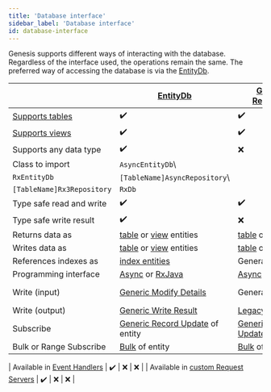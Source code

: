 ```yaml
---
title: 'Database interface'
sidebar_label: 'Database interface'
id: database-interface
---
```


Genesis supports different ways of interacting with the database. Regardless of the interface used, the operations remain the same. The preferred way of accessing the database is via the [EntityDb](/database/database-interface/entity-db/).

|  | [EntityDb](/database/database-interface/entity-db/) | [Generated Repositories](/database/database-interface/generated-repositories/) | [RxDb](/database/database-interface/rxdb/) |
| --- | --- | --- | --- |
| [Supports tables](/database/fields-tables-views/tables/) | ✔️ | ✔️ | ❌ |
| [Supports views](/database/fields-tables-views/views/) | ✔️ | ✔️ | ❌ |
| Supports any data type | ✔️ | ❌ | ✔️ |
| Class to import | `AsyncEntityDb`\
`RxEntityDb` | `[TableName]AsyncRepository`\
`[TableName]Rx3Repository` | `RxDb` |
| Type safe read and write | ✔️ | ✔️ | ❌ |
| Type safe write result | ✔️ | ❌ | ❌ |
| Returns data as | [table](/database/data-types/table-entities//) or [view](/database/data-types/views-entities/) entities | [table](/database/data-types/table-entities/) or [view](/database/data-types/views-entities//) entities | [DbRecord](/database/data-types/dbrecord/) |
| Writes data as | [table](/database/data-types/table-entities/) or [view](/database/data-types/views-entities/) entities | [table](/database/data-types/table-entities/) or [view](/database/data-types/views-entities/) entities | [DbRecord](/database/data-types/dbrecord/) |
| References indexes as | [index entities](/database/data-types/index-entities/) | Generated methods | [DbRecord](/database/data-types/dbrecord/) and `String` |
| Programming interface | [Async](/database/types-of-api/asynch/) or [RxJava](/database/types-of-api/rxjava/) | [Async](/database/types-of-api/asynch/) or [RxJava](/database/types-of-api/rxjava/) | [RxJava](/database/types-of-api/rxjava/) |
| Write (input) | [Generic Modify Details](/database/helper-classes/modify-details/generic/) | Generated | [Legacy Modify Details](/database/helper-classes/modify-details/legacy/) |
| Write (output) | [Generic Write Result](/database/helper-classes/write-results/generic/) | [Legacy Write Result](/database/helper-classes/write-results/legacy/) | [Legacy Write result](/database/helper-classes/write-results/legacy/) |
| Subscribe | [Generic Record Update](/database/helper-classes/subscription/record-update/) of entity | [Generic Record Update](/database/helper-classes/subscription/record-update/) of entity | [Generic Record Update](/database/helper-classes/subscription/record-update/) of `DbRecord` |
| Bulk or Range Subscribe | [Bulk](/database/helper-classes/subscription/bulk/) of entity | [Bulk](/database/helper-classes/subscription/bulk/) of entity | [Bulk](/database/helper-classes/subscription/bulk/) of `DbRecord` |

| Available in [Event Handlers](/getting-started/learn-the-basics/modules/inside-an-event-handler/) | ✔️ | ❌ | ❌ | | Available in [custom Request Servers](/getting-started/learn-the-basics/modules/inside-a-request-server/) | ✔️ | ❌ | ❌ |